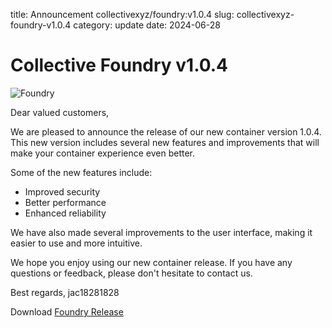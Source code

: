 title: Announcement collectivexyz/foundry:v1.0.4
slug: collectivexyz-foundry-v1.0.4
category: update
date: 2024-06-28

# Collective Foundry v1.0.4

![Foundry]({static}/images/universe/foundry.png)

Dear valued customers,

We are pleased to announce the release of our new container version 1.0.4. This new version includes several new features and improvements that will make your container experience even better.

Some of the new features include:

- Improved security
- Better performance
- Enhanced reliability

We have also made several improvements to the user interface, making it easier to use and more intuitive.

We hope you enjoy using our new container release. If you have any questions or feedback, please don't hesitate to contact us.

Best regards,
jac18281828

Download [Foundry Release](https://github.com/collectivexyz/foundry/pkgs/container/foundry)
